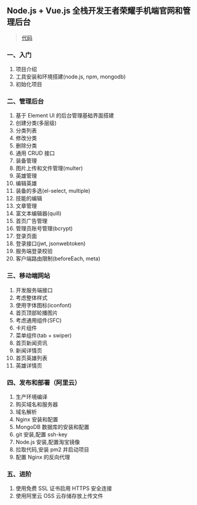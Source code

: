 ## Node.js + Vue.js 全栈开发王者荣耀手机端官网和管理后台

> [代码](https://github.com/CoolPet/Imitation-king-of-glory-website)

### 一、入门

1. 项目介绍
2. 工具安装和环境搭建(node.js, npm, mongodb)
3. 初始化项目

### 二、管理后台

1. 基于 Element UI 的后台管理基础界面搭建
2. 创建分类(多层级)
3. 分类列表
4. 修改分类
5. 删除分类
6. 通用 CRUD 接口
7. 装备管理
8. 图片上传和文件管理(multer)
9. 英雄管理
10. 编辑英雄
11. 装备的多选(el-select, multiple)
12. 技能的编辑
13. 文章管理
14. 富文本编辑器(quill)
15. 首页广告管理
16. 管理员账号管理(bcrypt)
17. 登录页面
18. 登录接口(jwt, jsonwebtoken)
19. 服务端登录校验
20. 客户端路由限制(beforeEach, meta)

### 三、移动端网站

1. 开发服务端接口
2. 考虑整体样式
3. 使用字体图标(iconfont)
4. 首页顶部轮播图片
5. 考虑通用组件(SFC)
6. 卡片组件
7. 菜单组件(tab + swiper)
8. 首页新闻资讯
9. 新闻详情页
10. 首页英雄列表
11. 英雄详情页

### 四、发布和部署（阿里云）

1. 生产环境编译
2. 购买域名和服务器
3. 域名解析
4. Nginx 安装和配置
5. MongoDB 数据库的安装和配置
6. git 安装,配置 ssh-key
7. Node.js 安装,配置淘宝镜像
8. 拉取代码,安装 pm2 并启动项目
9. 配置 Nginx 的反向代理

### 五、进阶

1. 使用免费 SSL 证书启用 HTTPS 安全连接
2. 使用阿里云 OSS 云存储存放上传文件
